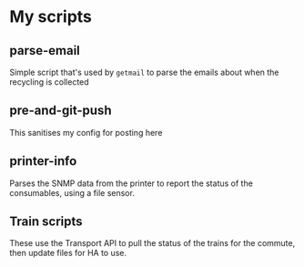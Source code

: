 # My scripts

## parse-email

Simple script that's used by `getmail` to parse the emails about when the recycling is collected

## pre-and-git-push

This sanitises my config for posting here

## printer-info

Parses the SNMP data from the printer to report the status of the consumables, using a file sensor.

## Train scripts

These use the Transport API to pull the status of the trains for the commute, then update files
for HA to use.
